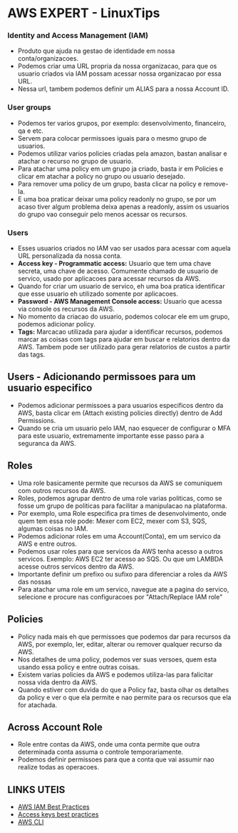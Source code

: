 # AWS EXPERT - LinuxTips

### Identity and Access Management (IAM)

- Produto que ajuda na gestao de identidade em nossa conta/organizacoes.
- Podemos criar uma URL propria da nossa organizacao, para que os usuario criados via IAM possam acessar nossa organizacao por essa URL.
- Nessa url, tambem podemos definir um ALIAS para a nossa Account ID.

### User groups

- Podemos ter varios grupos, por exemplo: desenvolvimento, financeiro, qa e etc.
- Servem para colocar permissoes iguais para o mesmo grupo de usuarios.
- Podemos utilizar varios policies criadas pela amazon, bastan analisar e atachar o recurso no grupo de usuario.
- Para atachar uma policy em um grupo ja criado, basta ir em Policies e clicar em atachar a policy no grupo ou usuario desejado.
- Para remover uma policy de um grupo, basta clicar na policy e remove-la.
- E uma boa praticar deixar uma policy readonly no grupo, se por um acaso tiver algum problema deixa apenas a readonly, assim os usuarios do grupo vao conseguir pelo menos acessar os recursos.

### Users

- Esses usuarios criados no IAM vao ser usados para acessar com aquela URL personalizada da nossa conta.
- **Access key - Programmatic access:** Usuario que tem uma chave secreta, uma chave de acesso. Comumente chamado de usuario de servico, usado por aplicacoes para acessar recursos da AWS.
- Quando for criar um usuario de servico, eh uma boa pratica identificar que esse usuario eh utilizado somente por aplicacoes.
- **Password - AWS Management Console access:** Usuario que acessa via console os recursos da AWS.
- No momento da criacao do usuario, podemos colocar ele em um grupo, podemos adicionar policy.
- **Tags:** Marcacao utilizada para ajudar a identificar recursos, podemos marcar as coisas com tags para ajudar em buscar e relatorios dentro da AWS. Tambem pode ser utilizado para gerar relatorios de custos a partir das tags.

## Users - Adicionando permissoes para um usuario especifico

- Podemos adicionar permissoes a para usuarios especificos dentro da AWS, basta clicar em (Attach existing policies directly) dentro de Add Permissions.
- Quando se cria um usuario pelo IAM, nao esquecer de configurar o MFA para este usuario, extremamente importante esse passo para a seguranca da AWS.

## Roles

- Uma role basicamente permite que recursos da AWS se comuniquem com outros recursos da AWS.
- Roles, podemos agrupar dentro de uma role varias politicas, como se fosse um grupo de politicas para facilitar a manipulacao na plataforma.
- Por exemplo, uma Role especifica pra times de desenvolvimento, onde quem tem essa role pode: Mexer com EC2, mexer com S3, SQS, algumas coisas no IAM.
- Podemos adicionar roles em uma Account(Conta), em um servico da AWS e entre outros.
- Podemos usar roles para que servicos da AWS tenha acesso a outros servicos. Exemplo: AWS EC2 ter acesso ao SQS. Ou que um LAMBDA acesse outros servicos dentro da AWS.
- Importante definir um prefixo ou sufixo para diferenciar a roles da AWS das nossas
- Para atachar uma role em um servico, navegue ate a pagina do servico, selecione e procure nas configuracoes por "Attach/Replace IAM role"

## Policies

- Policy nada mais eh que permissoes que podemos dar para recursos da AWS, por exemplo, ler, editar, alterar ou remover qualquer recurso da AWS.
- Nos detalhes de uma policy, podemos ver suas versoes, quem esta usando essa policy e entre outras coisas.
- Existem varias policies da AWS e podemos utiliza-las para falicitar nossa vida dentro da AWS.
- Quando estiver com duvida do que a Policy faz, basta olhar os detalhes da policy e ver o que ela permite e nao permite para os recursos que ela for atachada.

## Across Account Role

- Role entre contas da AWS, onde uma conta permite que outra determinada conta assuma o controle temporariamente.
- Podemos definir permissoes para que a conta que vai assumir nao realize todas as operacoes.

## LINKS UTEIS

- [AWS IAM Best Practices](https://docs.aws.amazon.com/IAM/latest/UserGuide/best-practices.html)
- [Access keys best practices](https://medium.com/@ashishrajan/aws-security-best-practices-access-keys-cloudsecurity-facb20aa0db6)
- [AWS CLI](https://aws.amazon.com/cli/)
